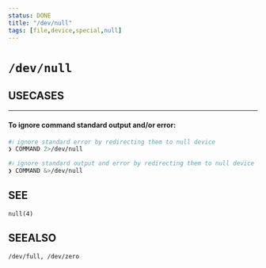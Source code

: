 ```yaml
---
status: DONE
title: "/dev/null"
tags: [file,device,special,null]
---
```


# `/dev/null`

## USECASES

----
#### To ignore command standard output and/or error:


```bash
#ℹ︎ ignore standard error by redirecting them to null device
❯ COMMAND 2>/dev/null
```



```bash
#ℹ︎ ignore standard output and error by redirecting them to null device
❯ COMMAND &>/dev/null
```



## SEE

    null(4)

## SEEALSO

    /dev/full, /dev/zero


